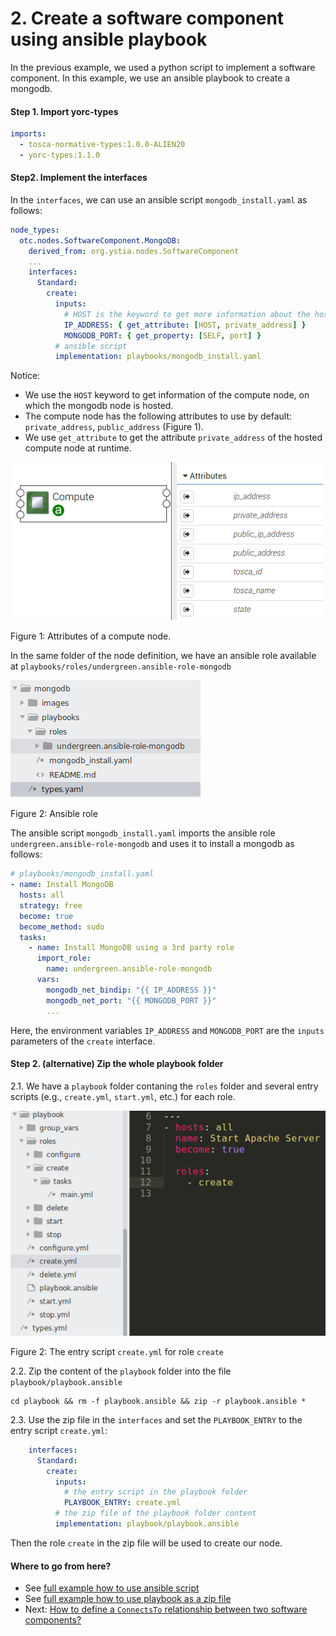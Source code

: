 # 2. Create a software component using ansible playbook

In the previous example, we used a python script to implement a software component. In this example, we use an ansible 
playbook to create a mongodb.

#### Step 1. Import yorc-types

```yaml
imports:
  - tosca-normative-types:1.0.0-ALIEN20
  - yorc-types:1.1.0
```

#### Step2. Implement the interfaces

In the `interfaces`, we can use an ansible script `mongodb_install.yaml` as follows:

```yaml
node_types:
  otc.nodes.SoftwareComponent.MongoDB:
    derived_from: org.ystia.nodes.SoftwareComponent
    ...
    interfaces:
      Standard:
        create:
          inputs:
            # HOST is the keyword to get more information about the hosted compute node at runtime
            IP_ADDRESS: { get_attribute: [HOST, private_address] }
            MONGODB_PORT: { get_property: [SELF, port] }
          # ansible script
          implementation: playbooks/mongodb_install.yaml
```

Notice:
* We use the `HOST` keyword to get information of the compute node, on which the mongodb node is hosted.
* The compute node has the following attributes to use by default: `private_address`, `public_address` (Figure 1).
* We use `get_attribute` to get the attribute `private_address` of the hosted compute node at runtime.

![](../images/compute_attributes.png "Compute attributes")

Figure 1: Attributes of a compute node.

In the same folder of the node definition, we have an ansible role available at `playbooks/roles/undergreen.ansible-role-mongodb`

![](../images/mongodb_ansible_directory.png "Compute attributes")

Figure 2: Ansible role

The ansible script `mongodb_install.yaml` imports the ansible role `undergreen.ansible-role-mongodb` and uses it to
install a mongodb as follows:

```yaml
# playbooks/mongodb_install.yaml
- name: Install MongoDB
  hosts: all
  strategy: free
  become: true
  become_method: sudo
  tasks:
    - name: Install MongoDB using a 3rd party role
      import_role:
        name: undergreen.ansible-role-mongodb
      vars:
        mongodb_net_bindip: "{{ IP_ADDRESS }}"
        mongodb_net_port: "{{ MONGODB_PORT }}"
        ...
```

Here, the environment variables `IP_ADDRESS` and `MONGODB_PORT` are the `inputs` parameters of the `create` interface.

#### Step 2. (alternative) Zip the whole playbook folder

2.1. We have a `playbook` folder contaning the `roles` folder and several entry scripts (e.g., `create.yml`, `start.yml`,
etc.) for each role.

![](../images/zip_playbook.png "Playbook")

Figure 2: The entry script `create.yml` for role `create`

2.2. Zip the content of the `playbook` folder into the file `playbook/playbook.ansible`

```shell script
cd playbook && rm -f playbook.ansible && zip -r playbook.ansible *
```

2.3. Use the zip file in the `interfaces` and set the `PLAYBOOK_ENTRY` to the entry script `create.yml`:

```yaml
    interfaces:
      Standard:
        create:
          inputs:
            # the entry script in the playbook folder
            PLAYBOOK_ENTRY: create.yml
          # the zip file of the playbook folder content
          implementation: playbook/playbook.ansible
```

Then the role `create` in the zip file will be used to create our node.

#### Where to go from here?

* See [full example how to use ansible script](../examples/mongodb/types.yaml "Ansible example")
* See [full example how to use playbook as a zip file](../examples/apache/types.yml "Playbook example")
* Next: [How to define a `ConnectsTo` relationship between two software components?](Basic_Relationship_ConnectsTo.md "Relationship depands on example")